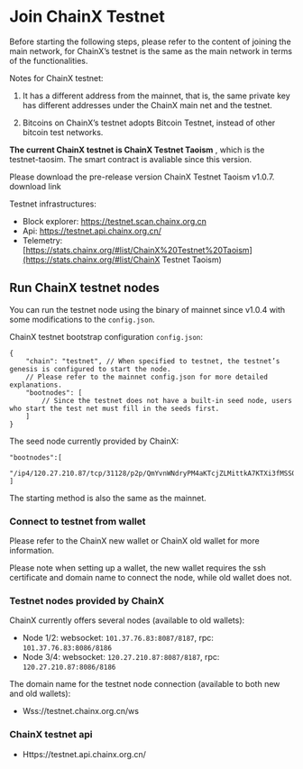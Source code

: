 # Join ChainX Testnet

Before starting the following steps, please refer to the content of joining the main network, for ChainX’s testnet is the same as the main network in terms of the functionalities.

Notes for ChainX testnet:

1. It has a different address from the mainnet, that is, the same private key has different addresses under the ChainX main net and the testnet.

2. Bitcoins on ChainX’s testnet adopts Bitcoin Testnet, instead of other bitcoin test networks.

**The current ChainX testnet is ChainX Testnet Taoism** , which is the testnet-taosim. The smart contract is avaliable since this version.

Please download the pre-release version ChainX Testnet Taoism v1.0.7. download link

Testnet infrastructures:

* Block explorer: https://testnet.scan.chainx.org.cn
* Api: https://testnet.api.chainx.org.cn/
* Telemetry: [https://stats.chainx.org/#list/ChainX%20Testnet%20Taoism](https://stats.chainx.org/#list/ChainX Testnet Taoism)

## Run ChainX testnet nodes

You can run the testnet node using the binary of mainnet since v1.0.4 with some modifications to the `config.json`.

ChainX testnet bootstrap configuration `config.json`:

```
{
    "chain": "testnet", // When specified to testnet, the testnet’s genesis is configured to start the node.
    // Please refer to the mainnet config.json for more detailed explanations.
    "bootnodes": [
        // Since the testnet does not have a built-in seed node, users who start the test net must fill in the seeds first.
    ]
}
```

The seed node currently provided by ChainX:

```
"bootnodes":[
    "/ip4/120.27.210.87/tcp/31128/p2p/QmYvnWNdryPM4aKTcjZLMittkA7KTXi3fMSSQ7aWytFi8v"
]
```

The starting method is also the same as the mainnet.

### Connect to testnet from wallet

Please refer to the ChainX new wallet or ChainX old wallet for more information.

Please note when setting up a wallet, the new wallet requires the ssh certificate and domain name to connect the node, while old wallet does not.

### Testnet nodes provided by ChainX

ChainX currently offers several nodes (available to old wallets):

* Node 1/2: websocket: `101.37.76.83:8087/8187`, rpc: `101.37.76.83:8086/8186`
* Node 3/4: websocket: `120.27.210.87:8087/8187`, rpc: `120.27.210.87:8086/8186`

The domain name for the testnet node connection (available to both new and old wallets):

* Wss://testnet.chainx.org.cn/ws

### ChainX testnet api

* Https://testnet.api.chainx.org.cn/
